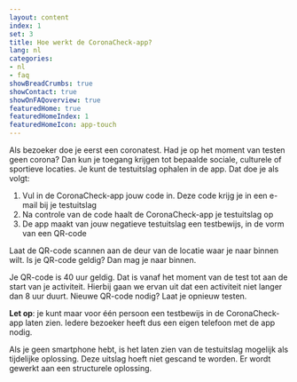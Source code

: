 ```yaml
---
layout: content
index: 1
set: 3
title: Hoe werkt de CoronaCheck-app?
lang: nl
categories:
- nl
- faq
showBreadCrumbs: true
showContact: true
showOnFAQoverview: true
featuredHome: true
featuredHomeIndex: 1
featuredHomeIcon: app-touch
---
```

Als bezoeker doe je eerst een coronatest. Had je op het moment van testen geen corona? Dan kun je toegang krijgen tot bepaalde sociale, culturele of sportieve locaties. Je kunt de testuitslag ophalen in de app. Dat doe je als volgt:

1. Vul in de CoronaCheck-app jouw code in. Deze code krijg je in een e-mail bij je testuitslag
2. Na controle van de code haalt de CoronaCheck-app je testuitslag op
3. De app maakt van jouw negatieve testuitslag een testbewijs, in de vorm van een QR-code 

Laat de QR-code scannen aan de deur van de locatie waar je naar binnen wilt. Is je QR-code geldig? Dan mag je naar binnen.

Je QR-code is 40 uur geldig. Dat is vanaf het moment van de test tot aan de start van je activiteit. Hierbij gaan we ervan uit dat een activiteit niet langer dan 8 uur duurt. Nieuwe QR-code nodig? Laat je opnieuw testen.

**Let op**: je kunt maar voor één persoon een testbewijs in de CoronaCheck-app laten zien. Iedere bezoeker heeft dus een eigen telefoon met de app nodig. 

Als je geen smartphone hebt, is het laten zien van de testuitslag mogelijk als tijdelijke oplossing. Deze uitslag hoeft niet gescand te worden. Er wordt gewerkt aan een structurele oplossing.

